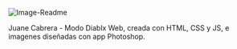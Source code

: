 ![Image-Readme](https://user-images.githubusercontent.com/103976016/229250408-a33c9072-3a9b-4dee-8b0a-2b07956fa223.png)

Juane Cabrera - Modo Diablx Web, creada con HTML, CSS y JS, e imagenes diseñadas con app Photoshop.
